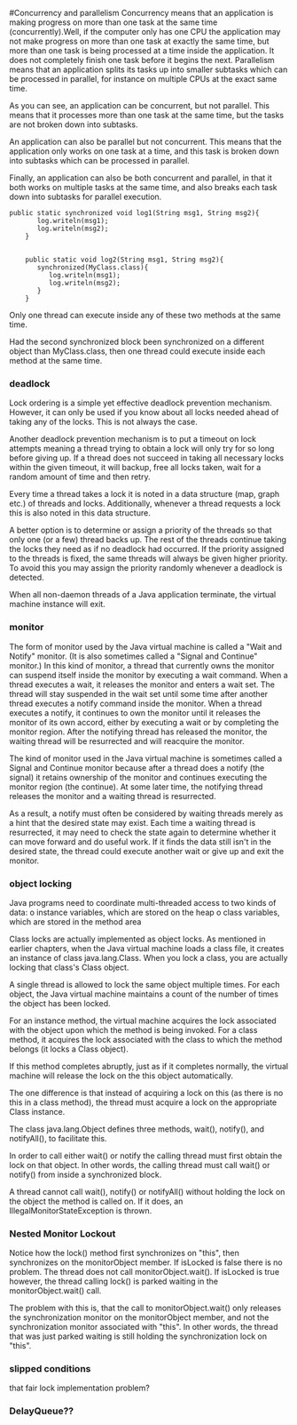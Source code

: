 #Concurrency and parallelism
Concurrency means that an application is making progress on more than one task at the same time (concurrently).Well, if the computer only has one CPU the application may not make progress on more than one task at exactly the same time, but more than one task is being processed at a time inside the application. It does not completely finish one task before it begins the next.
Parallelism means that an application splits its tasks up into smaller subtasks which can be processed in parallel, for instance on multiple CPUs at the exact same time.

As you can see, an application can be concurrent, but not parallel. This means that it processes more than one task at the same time, but the tasks are not broken down into subtasks.

An application can also be parallel but not concurrent. This means that the application only works on one task at a time, and this task is broken down into subtasks which can be processed in parallel.

Finally, an application can also be both concurrent and parallel, in that it both works on multiple tasks at the same time, and also breaks each task down into subtasks for parallel execution.


```
public static synchronized void log1(String msg1, String msg2){
       log.writeln(msg1);
       log.writeln(msg2);
    }

  
    public static void log2(String msg1, String msg2){
       synchronized(MyClass.class){
          log.writeln(msg1);
          log.writeln(msg2);  
       }
    }
```

Only one thread can execute inside any of these two methods at the same time.

Had the second synchronized block been synchronized on a different object than MyClass.class, then one thread could execute inside each method at the same time.

### deadlock

Lock ordering is a simple yet effective deadlock prevention mechanism. However, it can only be used if you know about all locks needed ahead of taking any of the locks. This is not always the case.

Another deadlock prevention mechanism is to put a timeout on lock attempts meaning a thread trying to obtain a lock will only try for so long before giving up. If a thread does not succeed in taking all necessary locks within the given timeout, it will backup, free all locks taken, wait for a random amount of time and then retry.

Every time a thread takes a lock it is noted in a data structure (map, graph etc.) of threads and locks. Additionally, whenever a thread requests a lock this is also noted in this data structure.

A better option is to determine or assign a priority of the threads so that only one (or a few) thread backs up. The rest of the threads continue taking the locks they need as if no deadlock had occurred. If the priority assigned to the threads is fixed, the same threads will always be given higher priority. To avoid this you may assign the priority randomly whenever a deadlock is detected.

When all non-daemon threads of a Java application terminate, the virtual machine instance will exit.

### monitor
The form of monitor used by the Java virtual machine is called a "Wait and Notify" monitor. (It is also sometimes called a "Signal and Continue" monitor.) In this kind of monitor, a thread that currently owns the monitor can suspend itself inside the monitor by executing a wait command. When a thread executes a wait, it releases the monitor and enters a wait set. The thread will stay suspended in the wait set until some time after another thread executes a notify command inside the monitor. When a thread executes a notify, it continues to own the monitor until it releases the monitor of its own accord, either by executing a wait or by completing the monitor region. After the notifying thread has released the monitor, the waiting thread will be resurrected and will reacquire the monitor.

The kind of monitor used in the Java virtual machine is sometimes called a Signal and Continue monitor because after a thread does a notify (the signal) it retains ownership of the monitor and continues executing the monitor region (the continue). At some later time, the notifying thread releases the monitor and a waiting thread is resurrected.

As a result, a notify must often be considered by waiting threads merely as a hint that the desired state may exist. Each time a waiting thread is resurrected, it may need to check the state again to determine whether it can move forward and do useful work. If it finds the data still isn't in the desired state, the thread could execute another wait or give up and exit the monitor.

### object locking

Java programs need to coordinate multi-threaded access to two kinds of data: o instance variables, which are stored on the heap o class variables, which are stored in the method area

Class locks are actually implemented as object locks. As mentioned in earlier chapters, when the Java virtual machine loads a class file, it creates an instance of class java.lang.Class. When you lock a class, you are actually locking that class's Class object.

A single thread is allowed to lock the same object multiple times. For each object, the Java virtual machine maintains a count of the number of times the object has been locked.

For an instance method, the virtual machine acquires the lock associated with the object upon which the method is being invoked. For a class method, it acquires the lock associated with the class to which the method belongs (it locks a Class object).

If this method completes abruptly, just as if it completes normally, the virtual machine will release the lock on the this object automatically.

The one difference is that instead of acquiring a lock on this (as there is no this in a class method), the thread must acquire a lock on the appropriate Class instance.


The class java.lang.Object defines three methods, wait(), notify(), and notifyAll(), to facilitate this.

In order to call either wait() or notify the calling thread must first obtain the lock on that object. In other words, the calling thread must call wait() or notify() from inside a synchronized block.

A thread cannot call wait(), notify() or notifyAll() without holding the lock on the object the method is called on. If it does, an IllegalMonitorStateException is thrown.

### Nested Monitor Lockout

Notice how the lock() method first synchronizes on "this", then synchronizes on the monitorObject member. If isLocked is false there is no problem. The thread does not call monitorObject.wait(). If isLocked is true however, the thread calling lock() is parked waiting in the monitorObject.wait() call.

The problem with this is, that the call to monitorObject.wait() only releases the synchronization monitor on the monitorObject member, and not the synchronization monitor associated with "this". In other words, the thread that was just parked waiting is still holding the synchronization lock on "this".

### slipped conditions

that fair lock implementation problem?

### DelayQueue??
